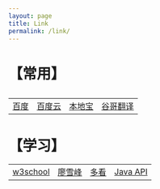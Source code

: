 ```yaml
---
layout: page
title: Link
permalink: /link/
---
```


【常用】
============
<table>
<caption>
<tr>
<td><a href="https://www.baidu.com/" target="_blank">百度</a></td>
<td><a href="http://yun.baidu.com/" target="_blank">百度云</a></td>
<td><a href="http://bj.bendibao.com/" target="_blank">本地宝</a></td>
<td><a href="http://translate.google.cn/" target="_blank">谷哥翻译</a></td>
</tr>
</table>
 
 【学习】
============
<table>
<tr>
<td><a href="http://www.w3school.com.cn/" target="_blank">w3school</a></td>
<td><a href="http://www.liaoxuefeng.com/" target="_blank">廖雪峰</a></td>
<td><a href="http://www.duokan.com/u/mybook" target="_blank">多看</a></td>
<td><a href="http://docs.oracle.com/javase/7/docs/api/" target="_blank">Java API</a></td>
</tr>
</table>
